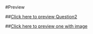 #Preview

##[Click here to preview Question2](https://htmlpreview.github.io/?https://github.com/MXNXV-ERR/sllab/blob/master/Question2HTML/ques2(refer%20this).htm)


##[Click here to preview one with image](https://htmlpreview.github.io/?https://github.com/MXNXV-ERR/sllab/blob/master/Question2HTML/withimg_cc_pannaga.htm)